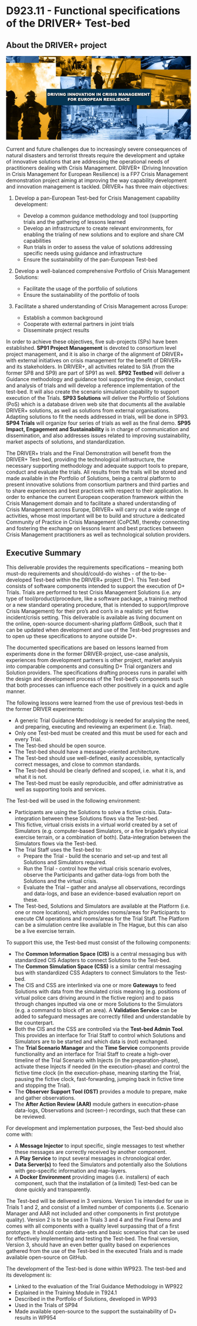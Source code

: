 # D923.11 - Functional specifications of the DRIVER+ Test-bed

## About the DRIVER+ project

![DRIVER+](img/driver-home-page.jpg)

Current and future challenges due to increasingly severe consequences of natural disasters and terrorist threats require the development and uptake of innovative solutions that are addressing the operational needs of practitioners dealing with Crisis Management. DRIVER+ \(Driving Innovation in Crisis Management for European Resilience\) is a FP7 Crisis Management demonstration project aiming at improving the way capability development and innovation management is tackled. DRIVER+ has three main objectives:

1. Develop a pan-European Test-bed for Crisis Management capability development:

   * Develop a common guidance methodology and tool \(supporting trials and the gathering of lessons learned
   * Develop an infrastructure to create relevant environments, for enabling the trialing of new solutions and to explore and share CM capabilities
   * Run trials in order to assess the value of solutions addressing specific needs using guidance and infrastructure
   * Ensure the sustainability of the pan-European Test-bed

2. Develop a well-balanced comprehensive Portfolio of Crisis Management Solutions:

   * Facilitate the usage of the portfolio of solutions
   * Ensure the sustainability of the portfolio of tools

3. Facilitate a shared understanding of Crisis Management across Europe:

   * Establish a common background
   * Cooperate with external partners in joint trials
   * Disseminate project results

In order to achieve these objectives, five sub-projects \(SPs\) have been established. **SP91 Project Management** is devoted to consortium level project management, and it is also in charge of the alignment of DRIVER+ with external initiatives on crisis management for the benefit of DRIVER+ and its stakeholders. In DRIVER+, all activities related to SIA \(from the former SP8 and SP9\) are part of SP91 as well. **SP92 Testbed** will deliver a Guidance methodology and guidance tool supporting the design, conduct and analysis of trials and will develop a reference implementation of the test-bed. It will also create the scenario simulation capability to support execution of the Trials. **SP93 Solutions** will deliver the Portfolio of Solutions \(PoS\) which is a database driven web site that documents all the available DRIVER+ solutions, as well as solutions from external organisations. Adapting solutions to fit the needs addressed in trials, will be done in SP93. **SP94 Trials** will organize four series of trials as well as the final demo. **SP95 Impact, Engagement and Sustainability** is in charge of communication and dissemination, and also addresses issues related to improving sustainability, market aspects of solutions, and standardization.

The DRIVER+ trials and the Final Demonstration will benefit from the DRIVER+ Test-bed, providing the technological infrastructure, the necessary supporting methodology and adequate support tools to prepare, conduct and evaluate the trials. All results from the trails will be stored and made available in the Portfolio of Solutions, being a central platform to present innovative solutions from consortium partners and third parties and to share experiences and best practices with respect to their application. In order to enhance the current European cooperation framework within the Crisis Management domain and to facilitate a shared understanding of Crisis Management across Europe, DRIVER+ will carry out a wide range of activities, whose most important will be to build and structure a dedicated Community of Practice in Crisis Management \(CoPCM\), thereby connecting and fostering the exchange on lessons learnt and best practices between Crisis Management practitioners as well as technological solution providers.

## Executive Summary

This deliverable provides the requirements specifications – meaning both must-do requirements and should/could-do wishes - of the to-be-developed Test-bed within the DRIVER+ project \(D+\). This Test-bed consists of software components intended to support the execution of D+ Trials. Trials are performed to test Crisis Management Solutions \(i.e. any type of tool/product/procedure, like a software package, a training method or a new standard operating procedure, that is intended to support/improve Crisis Management\) for their pro’s and con’s in a realistic yet fictive incident/crisis setting. This deliverable is available as living document on the online, open-source document-sharing platform GitBook, such that it can be updated when development and use of the Test-bed progresses and to open up these specifications to anyone outside D+.

The documented specifications are based on lessons learned from experiments done in the former DRIVER-project, use-case analysis, experiences from development partners is other project, market analysis into comparable components and consulting D+ Trial organizers and Solution providers. The specifications drafting process runs in parallel with the design and development process of the Test-bed’s components such that both processes can influence each other positively in a quick and agile manner.

The following lessons were learned from the use of previous test-beds in the former DRIVER experiments:

* A generic Trial Guidance Methodology is needed for analysing the need, and preparing, executing and reviewing an experiment \(i.e. Trial\).
* Only one Test-bed must be created and this must be used for each and every Trial.
* The Test-bed should be open source.
* The Test-bed should have a message-oriented architecture.
* The Test-bed should use well-defined, easily accessible, syntactically correct messages, and close to common standards.
* The Test-bed should be clearly defined and scoped, i.e. what it is, and what it is not.
* The Test-bed must be easily reproducible, and offer administrative as well as supporting tools and services.

The Test-bed will be used in the following environment:

* Participants are using the Solutions to solve a fictive crisis. Data-integration between these Solutions flows via the Test-bed.
* This fictive, virtual crisis exists in a virtual world created by a set of Simulators \(e.g. computer-based Simulators, or a fire brigade’s physical exercise terrain, or a combination of both\). Data-integration between the Simulators flows via the Test-bed.
* The Trial Staff uses the Test-bed to:
  * Prepare the Trial - build the scenario and set-up and test all Solutions and Simulators required. 
  * Run the Trial - control how the virtual crisis scenario evolves, observe the Participants and gather data-logs from both the Solutions and the virtual crisis. 
  * Evaluate the Trial – gather and analyse all observations, recordings and data-logs, and base an evidence-based evaluation report on these.
* The Test-bed, Solutions and Simulators are available at the Platform \(i.e. one or more locations\), which provides rooms/areas for Participants to execute CM operations and rooms/areas for the Trial Staff. The Platform can be a simulation centre like available in The Hague, but this can also be a live exercise terrain. 

To support this use, the Test-bed must consist of the following components:

* The **Common Information Space \(CIS\)** is a central messaging bus with standardized CIS Adapters to connect Solutions to the Test-bed. 
* The **Common Simulation Space \(CSS\)** is a similar central messaging bus with standardized CSS Adapters to connect Simulators to the Test-bed. 
* The CIS and CSS are interlinked via one or more **Gateways** to feed Solutions with data from the simulated crisis meaning \(e.g. positions of virtual police cars driving around in the fictive region\) and to pass through changes inputted via one or more Solutions to the Simulators \(e.g. a command to block off an area\). A **Validation Service** can be added to safeguard messages are correctly filled and understandable by the counterpart.
* Both the CIS and the CSS are controlled via the **Test-bed Admin Tool**. This provides an interface for Trial Staff to control which Solutions and Simulators are to be started and which data is \(not\) exchanged.
* The **Trial Scenario Manager** and the **Time Service** components provide functionality and an interface for Trial Staff to create a high-over timeline of the Trial Scenario with Injects \(in the preparation-phase\), activate these Injects if needed \(in the execution-phase\) and control the fictive time clock \(in the execution-phase, meaning starting the Trial, pausing the fictive clock, fast-forwarding, jumping back in fictive time and stopping the Trial\).  
* The **Observer Support Tool \(OST\)** provides a module to prepare, make and gather observations. 
* The **After Action Review \(AAR\)** module gathers in execution-phase data-logs, Observations and \(screen-\) recordings, such that these can be reviewed.

For development and implementation purposes, the Test-bed should also come with:

* A **Message Injector** to input specific, single messages to test whether these messages are correctly received by another component.
* A **Play Service** to input several messages in chronological order.
* **Data Server\(s\)** to feed the Simulators and potentially also the Solutions with geo-specific information and map-layers. 
* A **Docker Environment** providing images \(i.e. installers\) of each component, such that the installation of \(a limited\) Test-bed can be done quickly and transparently.

The Test-bed will be delivered in 3 versions. Version 1 is intended for use in Trials 1 and 2, and consist of a limited number of components \(i.e. Scenario Manager and AAR not included and other components in first prototype quality\). Version 2 is to be used in Trials 3 and 4 and the Final Demo and comes with all components with a quality level surpassing that of a first prototype. It should contain data-sets and basic scenarios that can be used for effectively implementing and testing the Test-bed. The final version, Version 3, should have an even better quality based on experiences gathered from the use of the Test-bed in the executed Trials and is made available open-source on GitHub.

The development of the Test-bed is done within WP923. The test-bed and its development is:

* Linked to the evaluation of the Trial Guidance Methodology in WP922 
* Explained in the Training Module in T924.1
* Described in the Portfolio of Solutions, developed in WP93
* Used in the Trials of SP94
* Made available open-source to the support the sustainability of D+ results in WP954




